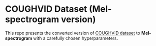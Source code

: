 # COUGHVID Dataset (Mel-spectrogram version)

This repo presents the converted version of <a href="https://zenodo.org/records/4048312">COUGHVID dataset</a> to <b>Mel-spectrogram</b> with a carefully chosen hyperparameters.
